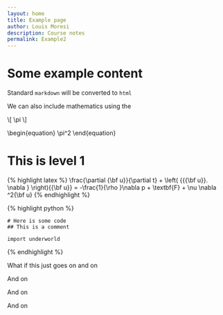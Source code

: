 ```yaml
---
layout: home
title: Example page
author: Louis Moresi
description: Course notes
permalink: Example2
---
```


# Some example content

Standard `markdown` will be converted to `html`

We can also include mathematics using the

\\[ \pi \\]

\begin{equation}
    \pi^2
\end{equation}

# This is level 1

{% highlight latex %}
    \frac{\partial {\bf u}}{\partial t}  +
    \left( {{{\bf u}}. \nabla } \right){{\bf u}}   =
    -\frac{1}{\rho }\nabla p  +  \textbf{F}  + \nu \nabla ^2{\bf u}
{% endhighlight %}


{% highlight python %}

    # Here is some code
    ## This is a comment

    import underworld

{% endhighlight %}


What if this just goes on and on

And on

And on

And on
